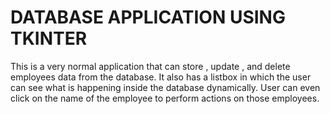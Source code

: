 # DATABASE APPLICATION USING TKINTER

This is a very normal application that can store , update , and delete employees data from the database. It also has a listbox in which the user can see what is happening inside the database
dynamically. User can even click on the name of the employee to perform actions on those employees.
